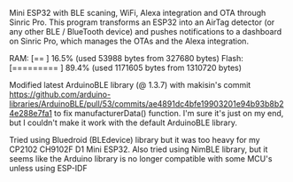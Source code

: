 Mini ESP32 with BLE scaning, WiFi, Alexa integration and OTA through Sinric Pro.
This program transforms an ESP32 into an AirTag detector (or any other BLE / BlueTooth device) and pushes notifications to a dashboard on Sinric Pro, which manages the OTAs and the Alexa integration. 

RAM:   [==        ]  16.5% (used 53988 bytes from 327680 bytes)
Flash: [========= ]  89.4% (used 1171605 bytes from 1310720 bytes)

Modified latest ArduinoBLE library (@ 1.3.7) with makisin's commit https://github.com/arduino-libraries/ArduinoBLE/pull/53/commits/ae4891dc4bfe19903201e94b93b8b24e288e7fa1 to fix manufacturerData() function. I'm sure it's just on my end, but I couldn't make it work with the default ArduinoBLE library.

Tried using Bluedroid (BLEdevice) library but it was too heavy for my CP2102 CH9102F D1 Mini ESP32.
Also tried using NimBLE library, but it seems like the Arduino library is no longer compatible with some MCU's unless using ESP-IDF
